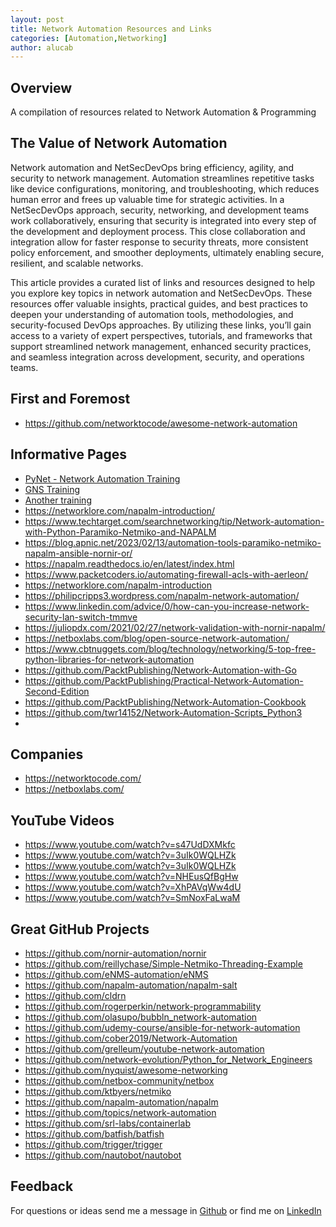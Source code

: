 ```yaml
---
layout: post
title: Network Automation Resources and Links
categories: [Automation,Networking]
author: alucab
---
```


## Overview

A compilation of resources related to Network Automation & Programming

## The Value of Network Automation
Network automation and NetSecDevOps bring efficiency, agility, and security to network management. Automation streamlines repetitive tasks like device configurations, monitoring, and troubleshooting, which reduces human error and frees up valuable time for strategic activities. In a NetSecDevOps approach, security, networking, and development teams work collaboratively, ensuring that security is integrated into every step of the development and deployment process. This close collaboration and integration allow for faster response to security threats, more consistent policy enforcement, and smoother deployments, ultimately enabling secure, resilient, and scalable networks.

This article provides a curated list of links and resources designed to help you explore key topics in network automation and NetSecDevOps. These resources offer valuable insights, practical guides, and best practices to deepen your understanding of automation tools, methodologies, and security-focused DevOps approaches. By utilizing these links, you’ll gain access to a variety of expert perspectives, tutorials, and frameworks that support streamlined network management, enhanced security practices, and seamless integration across development, security, and operations teams.

## First and Foremost
- https://github.com/networktocode/awesome-network-automation
  
## Informative Pages

- [PyNet - Network Automation Training](https://pynet.twb-tech.com)
- [GNS Training](https://gns3.teachable.com/courses/314250/lectures/4839674)
- [Another training](https://encartalabs.com/cpl/python-network-automation-training-course.php)
- https://networklore.com/napalm-introduction/
- https://www.techtarget.com/searchnetworking/tip/Network-automation-with-Python-Paramiko-Netmiko-and-NAPALM
- https://blog.apnic.net/2023/02/13/automation-tools-paramiko-netmiko-napalm-ansible-nornir-or/
- https://napalm.readthedocs.io/en/latest/index.html
- https://www.packetcoders.io/automating-firewall-acls-with-aerleon/
- https://networklore.com/napalm-introduction
- https://philipcripps3.wordpress.com/napalm-network-automation/
- https://www.linkedin.com/advice/0/how-can-you-increase-network-security-lan-switch-tmmve
- https://juliopdx.com/2021/02/27/network-validation-with-nornir-napalm/
- https://netboxlabs.com/blog/open-source-network-automation/
- https://www.cbtnuggets.com/blog/technology/networking/5-top-free-python-libraries-for-network-automation
- https://github.com/PacktPublishing/Network-Automation-with-Go
- https://github.com/PacktPublishing/Practical-Network-Automation-Second-Edition
- https://github.com/PacktPublishing/Network-Automation-Cookbook
- https://github.com/twr14152/Network-Automation-Scripts_Python3
- 
  
## Companies
- https://networktocode.com/
- https://netboxlabs.com/
  
## YouTube Videos
- https://www.youtube.com/watch?v=s47UdDXMkfc
- https://www.youtube.com/watch?v=3uIk0WQLHZk
- https://www.youtube.com/watch?v=3uIk0WQLHZk
- https://www.youtube.com/watch?v=NHEusQfBgHw
- https://www.youtube.com/watch?v=XhPAVqWw4dU
- https://www.youtube.com/watch?v=SmNoxFaLwaM


## Great GitHub Projects

- https://github.com/nornir-automation/nornir
- https://github.com/reillychase/Simple-Netmiko-Threading-Example
- https://github.com/eNMS-automation/eNMS
- https://github.com/napalm-automation/napalm-salt
- https://github.com/cldrn
- https://github.com/rogerperkin/network-programmability
- https://github.com/olasupo/bubbln_network-automation
- https://github.com/udemy-course/ansible-for-network-automation
- https://github.com/cober2019/Network-Automation
- https://github.com/grelleum/youtube-network-automation
- https://github.com/network-evolution/Python_for_Network_Engineers
- https://github.com/nyquist/awesome-networking
- https://github.com/netbox-community/netbox
- https://github.com/ktbyers/netmiko
- https://github.com/napalm-automation/napalm
- https://github.com/topics/network-automation
- https://github.com/srl-labs/containerlab
- https://github.com/batfish/batfish
- https://github.com/trigger/trigger
- https://github.com/nautobot/nautobot
  

## Feedback
For questions or ideas send me a message in [Github](https://github.com/alucab/vulnerabilitysheets) or find me on [LinkedIn](https://www.linkedin.com/in/alucab)

